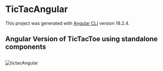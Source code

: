 # TicTacAngular

This project was generated with [Angular CLI](https://github.com/angular/angular-cli) version 18.2.4.

##

## Angular Version of TicTacToe using standalone components

##


![tictacAngular](https://github.com/user-attachments/assets/ce3462d6-69b4-4f96-9e6e-434474f711dd)

